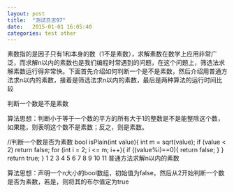 ```yaml
---
layout: post
title:  "测试日志97"
date:   2015-01-01 16:05:40
categories: test other
---
```

素数指的是因子只有1和本身的数（1不是素数），求解素数在数学上应用非常广泛，而求解n以内的素数也是我们编程时常遇到的问题，在这个问题上，筛选法求解素数运行得非常快。下面首先介绍如何判断一个是不是素数，然后介绍用普通方法求n以内的素数，接着是筛选法求n以内的素数，最后是两种算法的运行时间比较

判断一个数是不是素数

算法思想：判断小于等于一个数的平方的所有大于1的整数是不是能整除这个数，如果能，则表明这个数不是素数；反之，则是素数。

//判断一个数是否为素数 
bool isPlain(int value){
    int m = sqrt(value);
    if (value < 2) return false;
    for (int i = 2; i <= m; i++){
        if ((value%i)==0){
            return false;
        }
    }
    return true;
}
1
2
3
4
5
6
7
8
9
10
11
普通方法求解n以内的素数

算法思想：声明一个n大小的bool数组，初始值为false，然后从2开始判断一个数是否为素数，若是，则将其的布尔值定为true